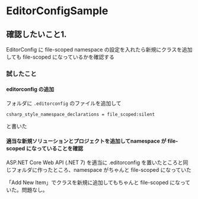 # EditorConfigSample


## 確認したいこと1. 

EditorConfig に file-scoped namespace の設定を入れたら新規にクラスを追加しても file-scoped になっているかを確認する

### 試したこと

#### editorconfig の追加

フォルダに `.editorconfig` のファイルを追加して

`csharp_style_namespace_declarations = file_scoped:silent`

と書いた

#### 適当な新規ソリューションとプロジェクトを追加してnamespace が file-scoped になっていることを確認

ASP.NET Core Web API (.NET 7) を適当に .editorconfig を置いたところと同じフォルダに作ったところ、namespace がちゃんと file-scoped になっていた

「Add New Item」でクラスを新規に追加してもちゃんと file-scoped になっていた。問題なし。
